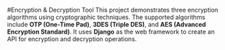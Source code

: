 #Encryption & Decryption Tool
This project demonstrates three encryption algorithms using cryptographic techniques. The supported algorithms include **OTP (One-Time Pad)**, **3DES (Triple DES)**, and **AES (Advanced Encryption Standard)**. It uses **Django** as the web framework to create an API for encryption and decryption operations.

